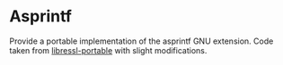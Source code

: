 # Asprintf
Provide a portable implementation of the asprintf GNU extension.
Code taken from [libressl-portable](https://github.com/libressl-portable/portable/blob/master/crypto/compat/bsd-asprintf.c) with slight modifications.
